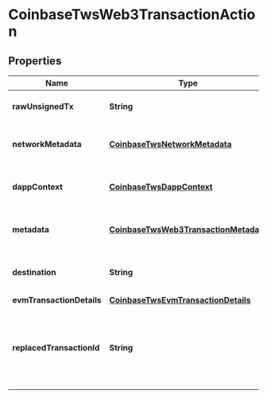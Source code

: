 
# CoinbaseTwsWeb3TransactionAction

## Properties
Name | Type | Description | Notes
------------ | ------------- | ------------- | -------------
**rawUnsignedTx** | **String** | Unsigned transaction hex string |  [optional]
**networkMetadata** | [**CoinbaseTwsNetworkMetadata**](CoinbaseTwsNetworkMetadata.md) | Network information for web3 transaction |  [optional]
**dappContext** | [**CoinbaseTwsDappContext**](CoinbaseTwsDappContext.md) | Dapp information for web3 transaction |  [optional]
**metadata** | [**CoinbaseTwsWeb3TransactionMetadata**](CoinbaseTwsWeb3TransactionMetadata.md) | Fields for specifying transaction amounts |  [optional]
**destination** | **String** | Destination address for the transaction |  [optional]
**evmTransactionDetails** | [**CoinbaseTwsEvmTransactionDetails**](CoinbaseTwsEvmTransactionDetails.md) |  |  [optional]
**replacedTransactionId** | **String** | Set when creating a replacement transaction. The id of transaction being replaced. |  [optional]



